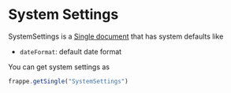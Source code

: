# System Settings

SystemSettings is a [Single document](../models/singles.md) that has system defaults like

- `dateFormat`: default date format

You can get system settings as

```js
frappe.getSingle("SystemSettings")
```